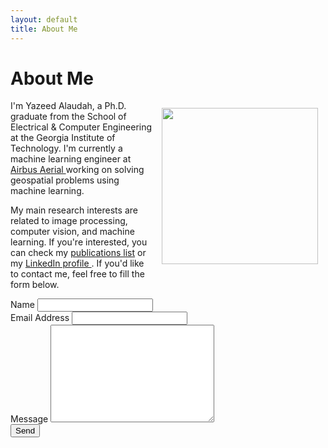 ```yaml
---
layout: default
title: About Me
---
```


<h1 class="pageTitle">About Me</h1>

<div>
  <img src="{{ '/assets/img/yazeed.jpg' | prepend: site.baseurl }}" alt="" height="250" width="250" align="right" hspace="12" vspace="12">
</div>

<div>

  <p>I'm Yazeed Alaudah, a Ph.D. graduate from the School of Electrical & Computer Engineering at the Georgia Institute of Technology. I'm currently a machine learning engineer at <a href="https://airbusaerial.com/"> Airbus Aerial </a> working on solving geospatial problems using machine learning.

  My main research interests are related to image processing, computer vision, and machine learning. If you're interested, you can check my  <a href="http://www.yalaudah.com/publications"> publications list</a> or my <a href= "https://www.linkedin.com/in/alaudah"> LinkedIn profile </a>. If you'd like to contact me, feel free to fill the form below.</p>


<form action="http://formspree.io/yalaudah@gmail.com" method="POST">
    <label for="name">Name</label>    
    <input type="text" id="name" name="name" class="full-width"><br>
    <label for="email">Email Address</label>
    <input type="email" id="email" name="_replyto" class="full-width"><br>
    <label for="message">Message</label>
    <textarea name="message" id="message" cols="30" rows="10" class="full-width"></textarea><br>
    <input type="submit" value="Send" class="button">
  </form>


</div>
